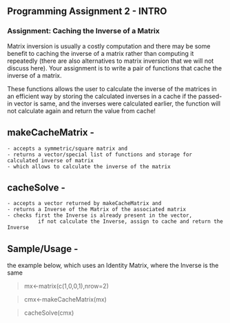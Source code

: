 ## Programming Assignment 2 - INTRO 

### Assignment: Caching the Inverse of a Matrix

Matrix inversion is usually a costly computation and there may be some
benefit to caching the inverse of a matrix rather than computing it
repeatedly (there are also alternatives to matrix inversion that we will
not discuss here). Your assignment is to write a pair of functions that
cache the inverse of a matrix.

These functions allows the user to calculate the inverse of the matrices 
in an efficient way by storing the calculated inverses in a cache
if the passed-in vector is same, and the inverses were calculated earlier, 
the function will not calculate again and return the value from cache!

## makeCacheMatrix - 
    - accepts a symmetric/square matrix and 
    - returns a vector/special list of functions and storage for calculated inverse of matrix
    - which allows to calculate the inverse of the matrix 


## cacheSolve - 
    - accepts a vector returned by makeCacheMatrix and 
    - returns a Inverse of the Matrix of the associated matrix 
    - checks first the Inverse is already present in the vector, 
              if not calculate the Inverse, assign to cache and return the Inverse


## Sample/Usage - 
  the example below, which uses an Identity Matrix, where the Inverse is the same 
  >	mx<-matrix(c(1,0,0,1),nrow=2)
  
  >	cmx<-makeCacheMatrix(mx)
  
  >	cacheSolve(cmx)

